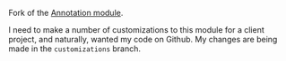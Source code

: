 Fork of the [Annotation module](https://drupal.org/project/annotation).

I need to make a number of customizations to this module for a client project, and naturally, wanted my code on Github. My changes are being made in the `customizations` branch.
